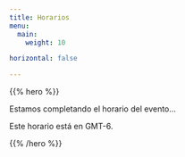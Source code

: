 ```yaml
---
title: Horarios
menu:
  main:
    weight: 10

horizontal: false

---
```


{{% hero %}}

Estamos completando el horario del evento...

Este horario está en GMT-6.

<!-- Eliminamos mientras sepamos como se van a repartir los horarios

<a class="btn primary btn-lg" href="/schedule/schedule.ics">
    <svg class="icon icon-calendar"><use xlink:href="#calendar"></use></svg> ICal
</a>
-->

<!-- TODO: filter and search -->
{{% /hero %}}
